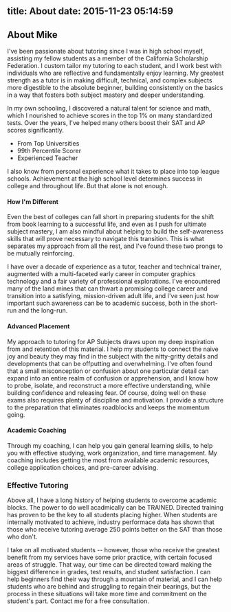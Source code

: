 title: About
date: 2015-11-23 05:14:59
---
## About Mike

I've been passionate about tutoring since I was in high school myself, assisting my fellow students as a member of the California Scholarship Federation. I custom tailor my tutoring to each student, and I work best with individuals who are reflective and fundamentally enjoy learning. My greatest strength as a tutor is in making difficult, technical, and complex subjects more digestible to the absolute beginner, building consistently on the basics in a way that fosters both subject mastery and deeper understanding.

In my own schooling, I discovered a natural talent for science and math, which I nourished to achieve scores in the top 1% on many standardized tests. Over the years, I've helped many others boost their SAT and AP scores significantly.

* From Top Universities
* 99th Percentile Scorer
* Experienced Teacher

I also know from personal experience what it takes to place into top league schools. Achievement at the high school level determines success in college and throughout life. But that alone is not enough.

#### How I'm Different

Even the best of colleges can fall short in preparing students for the shift from book learning to a successful life, and even as I push for ultimate subject mastery, I am also mindful about helping to build the self-awareness skills that will prove necessary to navigate this transition. This is what separates my approach from all the rest, and I've found these two prongs to be mutually reinforcing.

I have over a decade of experience as a tutor, teacher and technical trainer, augmented with a multi-faceted early career in computer graphics technology and a fair variety of professional explorations. I've encountered many of the land mines that can thwart a promising college career and transition into a satisfying, mission-driven adult life, and I've seen just how important such awareness can be to academic success, both in the short-run and the long-run.

#### Advanced Placement
My approach to tutoring for AP Subjects draws upon my deep inspiration from and retention of this material. I help my students to connect the naive joy and beauty they may find in the subject with the nitty-gritty details and developments that can be offputting and overwhelming. I've often found that a small misconception or confusion about one particular detail can expand into an entire realm of confusion or apprehension, and I know how to probe, isolate, and reconstruct a more effective understanding, while building confidence and releasing fear. Of course, doing well on these exams also requires plenty of discipline and motivation. I provide a structure to the preparation that eliminates roadblocks and keeps the momentum going.

#### Academic Coaching
Through my coaching, I can help you gain general learning skills, to help you with effective studying, work organization, and time management. My coaching includes getting the most from available academic resources, college application choices, and pre-career advising.

### Effective Tutoring
Above all, I have a long history of helping students to overcome academic blocks. The power to do well acadmically can be TRAINED. Directed training has proven to be the key to all students placing higher. When students are internally motivated to achieve, industry performace data has shown that those who receive tutoring average 250 points better on the SAT than those who don't.

I take on all motivated students -- however, those who receive the greatest benefit from my services have some prior practice, with certain focused areas of struggle. That way, our time can be directed toward making the biggest difference in grades, test results, and student satisfaction. I can help beginners find their way through a mountain of material, and I can help students who are behind and struggling to regain their bearings, but the process in these situations will take more time and commitment on the student's part. Contact me for a free consultation.
